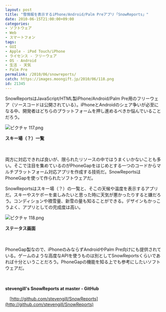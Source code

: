 ```yaml
---
layout: post
title: "雪情報を表示するiPhone/Android/Palm Preアプリ「SnowReports」"
date: 2010-06-15T21:00:00+09:00
categories:
- ソフトウェア
- Web
- スマートフォン
tags: 
- GUI
- Apple - iPod Touch/iPhone
- ライセンス - フリーウェア
- OS - Android
- 生活 - 天気
- Palm Pre
permalink: /2010/06/snowreports/
catch: https://images.moongift.jp/2010/06/118.png
id: 21345
---
```

SnowReportsはJavaScript/HTML製iPhone/Android/Palm Pre用のフリーウェア（ソースコードは公開されている）。iPhoneとAndroidのシェア争いが必至になる中、開発者はどちらのプラットフォームを押し進めるべきか悩んでいることだろう。

  

![ピクチャ 117.png](https://images.moongift.jp/2010/06/117.png)  
  
**スキー場（？）一覧**

  

　

  

両方に対応できれば良いが、限られたリソースの中ではうまくいかないことも多い。そこで注目を集めているのがPhoneGapをはじめとする一つのコードからマルチプラットフォーム対応アプリを作成する技術だ。SnowReportsはPhoneGapを使って作られたソフトウェアだ。

  
<!--more-->

SnowReportsはスキー場（？）の一覧と、そこの天候や温度を表示するアプリだ。スキーやスケボーを楽しみたいと思った時に天気が悪かったりすると嫌だろう。コンディションや積雪量、新雪の量も知ることができる。デザインもかっこうよく、アプリとしての完成度は高い。

  

![ピクチャ 118.png](https://images.moongift.jp/2010/06/118.png)  
  
**ステータス画面**

  

　

  

PhoneGap製なので、iPhoneのみならずAndroidやPalm Pre向けにも提供されている。ゲームのような高度なAPIを使うものは別としてSnowReportsくらいであれば十分ということだろう。PhoneGapの機能を知る上でも参考にしたいソフトウェアだ。

  

　

  

**stevengill's SnowReports at master - GitHub**  
  
　[http://github.com/stevengill/SnowReports](http://github.com/stevengill/SnowReports)

  
